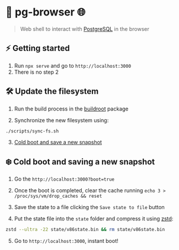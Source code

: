 
# :elephant: pg-browser :globe_with_meridians:

> Web shell to interact with [PostgreSQL](https://www.postgresql.org/) in the browser

## :zap: Getting started

1. Run `npx serve` and go to `http://localhost:3000`
2. There is no step 2

## :hammer_and_wrench: Update the filesystem

1. Run the build process in the [buildroot](/packages/buildroot/README.md#getting-started) package

2. Synchronize the new filesystem using:

```bash
./scripts/sync-fs.sh
```

3. [Cold boot and save a new snapshot](#cold-boot-and-saving-a-new-snapshot)

## :snowflake: Cold boot and saving a new snapshot

1. Go the `http://localhost:3000?boot=true`

2. Once the boot is completed, clear the cache running `echo 3 > /proc/sys/vm/drop_caches && reset`

3. Save the state to a file clicking the `Save state to file` button

4. Put the state file into the `state` folder and compress it using [zstd](https://github.com/facebook/zstd):

```bash
zstd --ultra -22 state/v86state.bin && rm state/v86state.bin
```

5. Go to `http://localhost:3000`, instant boot!

